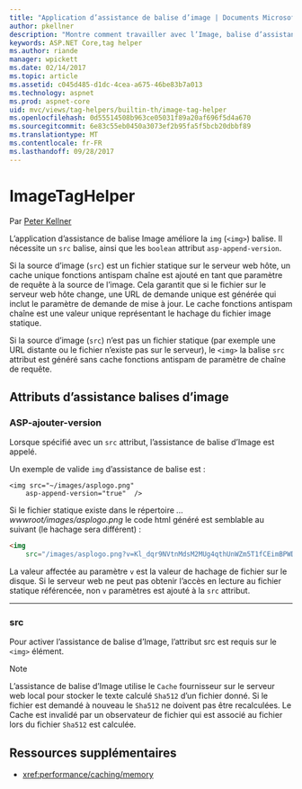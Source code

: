 ```yaml
---
title: "Application d’assistance de balise d’image | Documents Microsoft"
author: pkellner
description: "Montre comment travailler avec l’Image, balise d’assistance"
keywords: ASP.NET Core,tag helper
ms.author: riande
manager: wpickett
ms.date: 02/14/2017
ms.topic: article
ms.assetid: c045d485-d1dc-4cea-a675-46be83b7a013
ms.technology: aspnet
ms.prod: aspnet-core
uid: mvc/views/tag-helpers/builtin-th/image-tag-helper
ms.openlocfilehash: 0d55514508b963ce05031f89a20af696f5d4a670
ms.sourcegitcommit: 6e83c55eb0450a3073ef2b95fa5f5bcb20dbbf89
ms.translationtype: MT
ms.contentlocale: fr-FR
ms.lasthandoff: 09/28/2017
---
```

# <a name="imagetaghelper"></a>ImageTagHelper

Par [Peter Kellner](http://peterkellner.net) 

L’application d’assistance de balise Image améliore la `img` (`<img>`) balise. Il nécessite un `src` balise, ainsi que les `boolean` attribut `asp-append-version`.

Si la source d’image (`src`) est un fichier statique sur le serveur web hôte, un cache unique fonctions antispam chaîne est ajouté en tant que paramètre de requête à la source de l’image. Cela garantit que si le fichier sur le serveur web hôte change, une URL de demande unique est générée qui inclut le paramètre de demande de mise à jour. Le cache fonctions antispam chaîne est une valeur unique représentant le hachage du fichier image statique.

Si la source d’image (`src`) n’est pas un fichier statique (par exemple une URL distante ou le fichier n’existe pas sur le serveur), le `<img>` la balise `src` attribut est généré sans cache fonctions antispam de paramètre de chaîne de requête.

## <a name="image-tag-helper-attributes"></a>Attributs d’assistance balises d’image


### <a name="asp-append-version"></a>ASP-ajouter-version

Lorsque spécifié avec un `src` attribut, l’assistance de balise d’Image est appelé.

Un exemple de valide `img` d’assistance de balise est :

```cshtml
<img src="~/images/asplogo.png" 
    asp-append-version="true"  />
```

Si le fichier statique existe dans le répertoire *... wwwroot/images/asplogo.png* le code html généré est semblable au suivant (le hachage sera différent) :

```html
<img 
    src="/images/asplogo.png?v=Kl_dqr9NVtnMdsM2MUg4qthUnWZm5T1fCEimBPWDNgM"/>
```

La valeur affectée au paramètre `v` est la valeur de hachage de fichier sur le disque. Si le serveur web ne peut pas obtenir l’accès en lecture au fichier statique référencée, non `v` paramètres est ajouté à la `src` attribut.

- - -

### <a name="src"></a>src

Pour activer l’assistance de balise d’Image, l’attribut src est requis sur le `<img>` élément. 

> [!NOTE]
> L’assistance de balise d’Image utilise le `Cache` fournisseur sur le serveur web local pour stocker le texte calculé `Sha512` d’un fichier donné. Si le fichier est demandé à nouveau le `Sha512` ne doivent pas être recalculées. Le Cache est invalidé par un observateur de fichier qui est associé au fichier lors du fichier `Sha512` est calculée.

## <a name="additional-resources"></a>Ressources supplémentaires

* <xref:performance/caching/memory>
